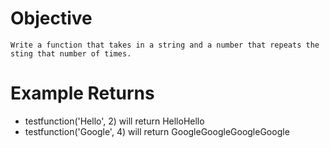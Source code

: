 # Objective
    Write a function that takes in a string and a number that repeats the sting that number of times.

# Example Returns
* testfunction('Hello', 2) will return HelloHello
* testfunction('Google', 4) will return GoogleGoogleGoogleGoogle